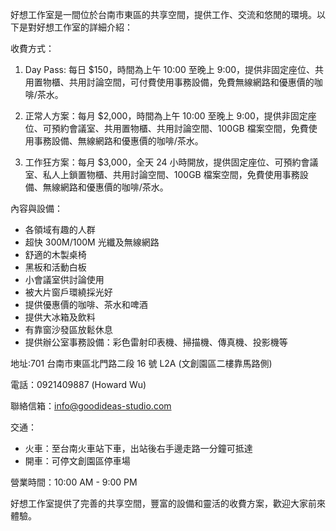 好想工作室是一間位於台南市東區的共享空間，提供工作、交流和悠閒的環境。以下是對好想工作室的詳細介紹：

收費方式：
1. Day Pass: 每日 $150，時間為上午 10:00 至晚上 9:00，提供非固定座位、共用置物櫃、共用討論空間，可付費使用事務設備，免費無線網路和優惠價的咖啡/茶水。

2. 正常人方案：每月 $2,000，時間為上午 10:00 至晚上 9:00，提供非固定座位、可預約會議室、共用置物櫃、共用討論空間、100GB 檔案空間，免費使用事務設備、無線網路和優惠價的咖啡/茶水。

3. 工作狂方案：每月 $3,000，全天 24 小時開放，提供固定座位、可預約會議室、私人上鎖置物櫃、共用討論空間、100GB 檔案空間，免費使用事務設備、無線網路和優惠價的咖啡/茶水。

內容與設備：
- 各領域有趣的人群
- 超快 300M/100M 光纖及無線網路 
- 舒適的木製桌椅
- 黑板和活動白板
- 小會議室供討論使用
- 被大片窗戶環繞採光好
- 提供優惠價的咖啡、茶水和啤酒
- 提供大冰箱及飲料
- 有靠窗沙發區放鬆休息
- 提供辦公室事務設備：彩色雷射印表機、掃描機、傳真機、投影機等

地址:701 台南市東區北門路二段 16 號 L2A (文創園區二樓靠馬路側)

電話：0921409887 (Howard Wu)

聯絡信箱：info@goodideas-studio.com

交通：
- 火車：至台南火車站下車，出站後右手邊走路一分鐘可抵達
- 開車：可停文創園區停車場

營業時間：10:00 AM - 9:00 PM

好想工作室提供了完善的共享空間，豐富的設備和靈活的收費方案，歡迎大家前來體驗。